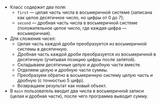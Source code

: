 - Класс содержит два поля:
   - `first` — целая часть числа в восьмеричной системе (записана как целое десятичное число, но цифры от 0 до 7);
   - `second` — дробная часть числа в восьмеричной системе (положительное целое число, где каждая цифра — восьмеричная).
- Для сложения чисел:
   - Целая часть каждой дроби преобразуется из восьмеричной системы в десятичную.
   - Дробная часть каждой дроби преобразуется из восьмеричной в десятичную (учитывая позицию цифры после запятой).
   - Складываем десятичные целую и дробную части вместе.
   - Отделяем целую и дробную части суммы.
   - Преобразуем обратно в восьмеричную систему целую часть и дробную (с точностью 5 цифр).
   - Возвращаем результат как новый объект.
- В `main` пользователь вводит два числа в восьмеричной записи (целая и дробная части), после чего программа выводит сумму.